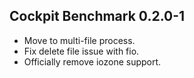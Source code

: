 ## Cockpit Benchmark 0.2.0-1

* Move to multi-file process.
* Fix delete file issue with fio.
* Officially remove iozone support.